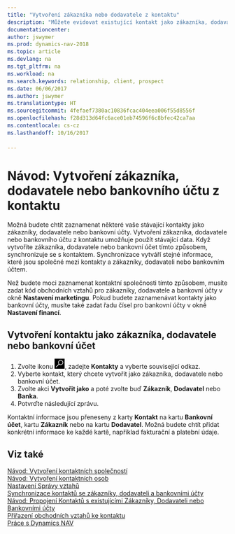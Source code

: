 ```yaml
---
title: "Vytvoření zákazníka nebo dodavatele z kontaktu"
description: "Můžete evidovat existující kontakt jako zákazníka, dodavatele nebo bankovní účet používající data specifikované obchodními vztahy."
documentationcenter: 
author: jswymer
ms.prod: dynamics-nav-2018
ms.topic: article
ms.devlang: na
ms.tgt_pltfrm: na
ms.workload: na
ms.search.keywords: relationship, client, prospect
ms.date: 06/06/2017
ms.author: jswymer
ms.translationtype: HT
ms.sourcegitcommit: 4fefaef7380ac10836fcac404eea006f55d8556f
ms.openlocfilehash: f28d313d64fc6ace01eb74596f6c8bfec42ca7aa
ms.contentlocale: cs-cz
ms.lasthandoff: 10/16/2017

---
```

# <a name="how-to-create-a-customer-vendor-or-bank-account-from-a-contact"></a>Návod: Vytvoření zákazníka, dodavatele nebo bankovního účtu z kontaktu
Možná budete chtít zaznamenat některé vaše stávající kontakty jako zákazníky, dodavatele nebo bankovní účty. Vytvoření zákazníka, dodavatele nebo bankovního účtu z kontaktu umožňuje použít stávající data. Když vytvoříte zákazníka, dodavatele nebo bankovní účet tímto způsobem, synchronizuje se s kontaktem. Synchronizace vytváří stejné informace, které jsou společné mezi kontakty a zákazníky, dodavateli nebo bankovním účtem.

Než budete moci zaznamenat kontaktní společnosti tímto způsobem, musíte zadat kód obchodních vztahů pro zákazníky, dodavatele a bankovní účty v okně **Nastavení marketingu**. Pokud budete zaznamenávat kontakty jako bankovní účty, musíte také zadat řadu čísel pro bankovní účty v okně **Nastavení financí**.

## <a name="to-create-a-contact-as-a-customer-vendor-or-bank-account"></a>Vytvoření kontaktu jako zákazníka, dodavatele nebo bankovní účet
1. Zvolte ikonu ![Vyhledat stránku nebo sestavu](media/ui-search/search_small.png "Ikona Vyhledat stránku nebo sestavu"), zadejte **Kontakty** a vyberte související odkaz.
2. Vyberte kontakt, který chcete vytvořit jako zákazníka, dodavatele nebo bankovní účet.
3. Zvolte akci **Vytvořit jako** a poté zvolte buď **Zákazník**, **Dodavatel** nebo **Banka**.
4. Potvrďte následující zprávu.

Kontaktní informace jsou přeneseny z karty **Kontakt** na kartu **Bankovní účet**, kartu **Zákazník** nebo na kartu **Dodavatel**. Možná budete chtít přidat konkrétní informace ke každé kartě, například fakturační a platební údaje.

## <a name="see-also"></a>Viz také
[Návod: Vytvoření kontaktních společností](marketing-create-contact-companies.md)  
[Návod: Vytvoření kontaktních osob](marketing-create-contact-persons.md)  
[Nastavení Správy vztahů](marketing-setup-marketing.md)  
[Synchronizace kontaktů se zákazníky, dodavateli a bankovními účty](marketing-synchronize-contacts-customers-vendors-bank-accounts.md)  
[Návod: Propojení Kontaktů s existujícími Zákazníky, Dodavateli nebo Bankovními účty](marketing-how-link-contact.md)  
[Přiřazení obchodních vztahů ke kontaktu](marketing-business-relations.md#AssignBusRelContact)  
[Práce s Dynamics NAV](ui-work-product.md)

